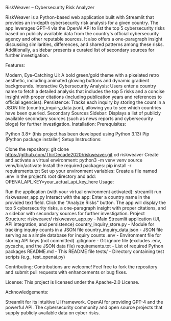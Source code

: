RiskWeaver – Cybersecurity Risk Analyzer

RiskWeaver is a Python-based web application built with Streamlit that provides an in-depth cybersecurity risk analysis for a given country. The app leverages GPT-4 via the OpenAI API to list the top 5 cybersecurity risks based on publicly available data from the country's official cybersecurity agency and other reputable sources. It also offers a one-paragraph insight discussing similarities, differences, and shared patterns among these risks. Additionally, a sidebar presents a curated list of secondary sources for further investigation.

Features:

Modern, Eye-Catching UI: A bold green/gold theme with a pixelated retro aesthetic, including animated glowing buttons and dynamic gradient backgrounds.
Interactive Cybersecurity Analysis: Users enter a country name to fetch a detailed analysis that includes the top 5 risks and a concise insight with proper citations (including publication years and references to official agencies).
Persistence: Tracks each inquiry by storing the count in a JSON file (country_inquiry_data.json), allowing you to see which countries have been queried.
Secondary Sources Sidebar: Displays a list of publicly available secondary sources (such as news reports and cybersecurity blogs) for further investigation.
Installation: Prerequisites:

Python 3.8+ (this project has been developed using Python 3.13)
Pip (Python package installer)
Setup Instructions:

Clone the repository: git clone https://github.com/ThirDecade2020/riskweaver.git cd riskweaver
Create and activate a virtual environment: python3 -m venv venv source venv/bin/activate
Install the required packages: pip install -r requirements.txt
Set up your environment variables: Create a file named .env in the project’s root directory and add: OPENAI_API_KEY=your_actual_api_key_here
Usage:

Run the application (with your virtual environment activated): streamlit run riskweaver_app.py
Interact with the app:
Enter a country name in the provided text field.
Click the "Analyze Risks" button.
The app will display the top 5 cybersecurity risks, a one-paragraph insight with proper citations, and a sidebar with secondary sources for further investigation.
Project Structure: riskweaver/ riskweaver_app.py - Main Streamlit application (UI, API integration, and persistence) country_inquiry_store.py - Module for tracking inquiry counts in a JSON file country_inquiry_data.json - JSON file serving as a simple database for inquiry counts .env - Environment file for storing API keys (not committed) .gitignore - Git ignore file (excludes .env, pycache, and the JSON data file) requirements.txt - List of required Python packages README.md - This README file tests/ - Directory containing test scripts (e.g., test_openai.py)

Contributing: Contributions are welcome! Feel free to fork the repository and submit pull requests with enhancements or bug fixes.

License: This project is licensed under the Apache-2.0 License.

Acknowledgements:

Streamlit for its intuitive UI framework.
OpenAI for providing GPT-4 and the powerful API.
The cybersecurity community and open source projects that supply publicly available data on cyber risks.

